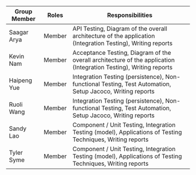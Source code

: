 | Group Member  | Roles | Responsibilities
| --------------- | --------------- | --------------- |
| Saagar Arya  | Member | API Testing, Diagram of the overall architecture of the application (Integration Testing), Writing reports |
| Kevin Nam | Member | Acceptance Testing, Diagram of the overall architecture of the application (Integration Testing), Writing reports |
| Haipeng Yue | Member | Integration Testing (persistence), Non-functional Testing, Test Automation, Setup Jacoco, Writing reports |
| Ruoli Wang | Member |Integration Testing (persistence), Non-functional Testing, Test Automation, Setup Jacoco, Writing reports |
| Sandy Lao | Member | Component / Unit Testing, Integration Testing (model), Applications of Testing Techniques, Writing reports|
| Tyler Syme | Member | Component / Unit Testing, Integration Testing (model), Applications of Testing Techniques, Writing reports |